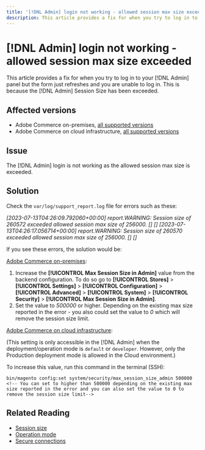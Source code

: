 ```yaml
---
title: '[!DNL Admin] login not working - allowed session max size exceeded'
description: This article provides a fix for when you try to log in to your [!DNL Admin] panel and the form refreshes and you are unable to log in.
---
```


# [!DNL Admin] login not working - allowed session max size exceeded

This article provides a fix for when you try to log in to your [!DNL Admin] panel but the form just refreshes and you are unable to log in. This is because the [!DNL Admin] Session Size has been exceeded.


## Affected versions


* Adobe Commerce on-premises, [all supported versions](https://www.adobe.com/content/dam/cc/en/legal/terms/enterprise/pdfs/Adobe-Commerce-Software-Lifecycle-Policy.pdf)
* Adobe Commerce on cloud infrastructure, [all supported versions](https://www.adobe.com/content/dam/cc/en/legal/terms/enterprise/pdfs/Adobe-Commerce-Software-Lifecycle-Policy.pdf)

## Issue 

The [!DNL Admin] login is not working as the allowed session max size is exceeded.


## Solution 


Check the `var/log/support_report.log` file for errors such as these:

*[2023-07-13T04:26:09.792060+00:00] report.WARNING: Session size of 260572 exceeded allowed session max size of 256000. [] []
[2023-07-13T04:26:17.056714+00:00] report.WARNING: Session size of 260570 exceeded allowed session max size of 256000. [] []*

If you see these errors, the solution would be:

<u>Adobe Commerce on-premises</u>:
1. Increase the **[!UICONTROL Max Session Size in Admin]** value from the backend configuration. To do so go to **[!UICONTROL Stores]** > **[!UICONTROL Settings]** > **[!UICONTROL Configuration]** > **[!UICONTROL Advanced]** > **[!UICONTROL System]** > **[!UICONTROL Security]** > **[!UICONTROL Max Session Size in Admin]**.
1. Set the value to *500000* or higher. Depending on the existing max size reported in the error - you also could set the value to *0* which will remove  the session size limit.

<u>Adobe Commerce on cloud infrastructure</u>:

(This setting is only accessible in the [!DNL Admin] when the deployment/operation mode is `default` or `developer`. However, only the Production deployment mode is allowed in the Cloud environment.)

To increase this value, run this command in the terminal (SSH):

```ssh
bin/magento config:set system/security/max_session_size_admin 500000 
<!-- You can set to higher than 500000 depending on the existing max size reported in the error and you can also set the value to 0 to remove the session size limit-->
```

## Related Reading

* [Session size](/docs/commerce-admin/systems/security/security-session-management.html?lang=en#admin-sessions)
* [Operation mode](/docs/commerce-operations/configuration-guide/cli/set-mode.html)
* [Secure connections](/docs/commerce-cloud-service/user-guide/develop/secure-connections.html)
